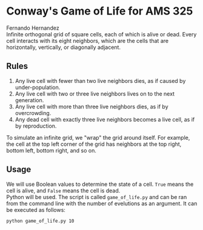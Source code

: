 # Conway's Game of Life for AMS 325

Fernando Hernandez  
Infinite orthogonal grid of square cells, each of which is alive or dead.
Every cell interacts with its eight neighbors, which are the cells that are horizontally, vertically, or diagonally adjacent.  

## Rules

1. Any live cell with fewer than two live neighbors dies, as if caused by under-population.
2. Any live cell with two or three live neighbors lives on to the next generation.
3. Any live cell with more than three live neighbors dies, as if by overcrowding.
4. Any dead cell with exactly three live neighbors becomes a live cell, as if by reproduction.  

To simulate an infinite grid, we "wrap" the grid around itself. For example, the cell at the top left corner of the grid has neighbors at the top right, bottom left, bottom right, and so on.

## Usage

We will use Boolean values to determine the state of a cell. `True` means the cell is alive, and `False` means the cell is dead.  
Python will be used. The script is called `game_of_life.py` and can be ran from the command line with the number of evelutions as an argument. It can be executed as follows:

 ```bash
 python game_of_life.py 10
 ```
